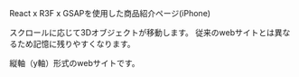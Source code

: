 React x R3F x GSAPを使用した商品紹介ページ(iPhone)

スクロールに応じて3Dオブジェクトが移動します。
従来のwebサイトとは異なるため記憶に残りやすくなります。

縦軸（y軸）形式のwebサイトです。